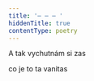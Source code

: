 ```yaml
---
title: '– – – '
hiddenTitle: true
contentType: poetry
---
```


<section>

A tak vychutnám si zas

co je to ta vanitas

</section>
